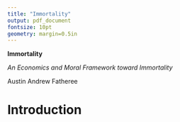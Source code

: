 ```yaml
---
title: "Immortality"
output: pdf_document
fontsize: 10pt
geometry: margin=0.5in
---
```

**Immortality**

_An Economics and Moral Framework toward Immortality_

Austin Andrew Fatheree

# Introduction


